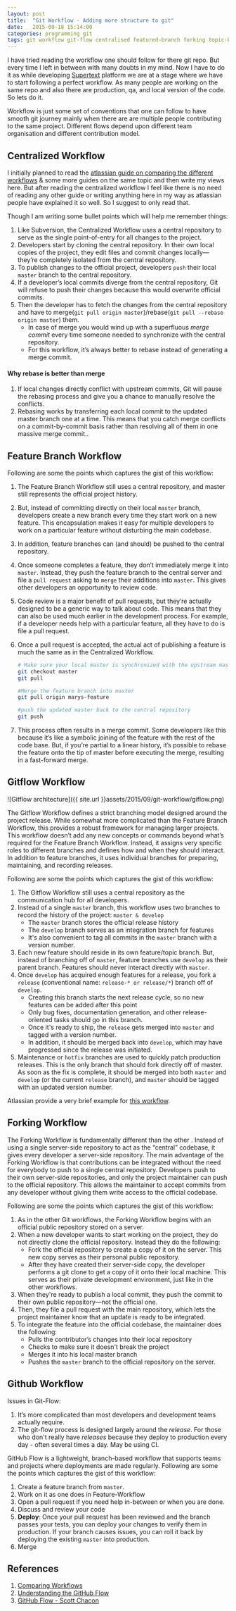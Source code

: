 ```yaml
---
layout: post
title:  "Git Workflow - Adding more structure to git"
date:   2015-09-18 15:14:00
categories: programming git
tags: git workflow git-flow centralised featured-branch forking topic-branch rebase collaboration version-control github-flow
---
```


I have tried reading the workflow one should follow for there git repo. But every time I left in between with many doubts in my mind. Now I have to do it as while developing [Supertext](http://supertextnow.com/) platform we are at a stage where we have to start following a perfect workflow. As many people are working on the same repo and also there are production, qa, and local version of the code. So lets do it.

Workflow is just some set of conventions that one can follow to have smooth git journey mainly when there are are multiple people contributing to the same project. Different flows depend upon different team organisation and different contribution model.

## Centralized Workflow
I initially planned to read the [atlassian guide on comparing the different workflows](https://www.atlassian.com/git/tutorials/comparing-workflows/) & some more guides on the same topic and then write my views here. But after reading the centralized workflow I feel like there is no need of reading any other guide or writing anything here in my way as atlassian people have explained it so well. So I suggest to only read that.

Though I am writing some bullet points which will help me remember things:

1. Like Subversion, the Centralized Workflow uses a central repository to serve as the single point-of-entry for all changes to the project.
2. Developers start by cloning the central repository. In their own local copies of the project, they edit files and commit changes locally—they’re completely isolated from the central repository.
3. To publish changes to the official project, developers `push` their local `master` branch to the central repository.
4. If a developer’s local commits diverge from the central repository, Git will refuse to push their changes because this would overwrite official commits.
5. Then the developer has to fetch the changes from the central repository and have to merge(`git pull origin master`)/rebase(`git pull --rebase origin master`) them.
    - In case of merge you would wind up with a superfluous *merge commit* every time someone needed to synchronize with the central repository.
    - For this workflow, it’s always better to rebase instead of generating a merge commit.

####  Why rebase is better than merge

1. If local changes directly conflict with upstream commits, Git will pause the rebasing process and give you a chance to manually resolve the conflicts.
2. Rebasing works by transferring each local commit to the updated master branch one at a time. This means that you catch merge conflicts on a commit-by-commit basis rather than resolving all of them in one massive merge commit..

## Feature Branch Workflow

Following are some the points which captures the gist of this workflow:

1. The Feature Branch Workflow still uses a central repository, and master still represents the official project history.
2. But, instead of committing directly on their local `master` branch, developers create a new branch every time they start work on a new feature. This encapsulation makes it easy for multiple developers to work on a particular feature without disturbing the main codebase.
3. In addition, feature branches can (and should) be pushed to the central repository.
4. Once someone completes a feature, they don’t immediately merge it into `master`. Instead, they push the feature branch to the central server and file a `pull request` asking to `merge` their additions into `master`. This gives other developers an opportunity to review code.
5. Code review is a major benefit of pull requests, but they’re actually designed to be a generic way to talk about code. This means that they can also be used much earlier in the development process. For example, if a developer needs help with a particular feature, all they have to do is file a pull request.
6. Once a pull request is accepted, the actual act of publishing a feature is much the same as in the Centralized Workflow.

    ```bash
    # Make sure your local master is synchronized with the upstream master
    git checkout master
    git pull

    #Merge the feature branch into master
    git pull origin marys-feature

    #push the updated master back to the central repository
    git push
    ```
7. This process often results in a merge commit. Some developers like this because it’s like a symbolic joining of the feature with the rest of the code base. But, if you’re partial to a linear history, it’s possible to rebase the feature onto the tip of master before executing the merge, resulting in a fast-forward merge.

## Gitflow Workflow

![Gitflow architecture]({{ site.url }}assets/2015/09/git-workflow/giflow.png)

The Gitflow Workflow defines a strict branching model designed around the project release. While somewhat more complicated than the Feature Branch Workflow, this provides a robust framework for managing larger projects. This workflow doesn’t add any new concepts or commands beyond what’s required for the Feature Branch Workflow. Instead, it assigns very specific roles to different branches and defines how and when they should interact. In addition to feature branches, it uses individual branches for preparing, maintaining, and recording releases.

Following are some the points which captures the gist of this workflow:

1. The Gitflow Workflow still uses a central repository as the communication hub for all developers.
2. Instead of a single `master` branch, this workflow uses two branches to record the history of the project: `master & develop`
    - The `master` branch stores the official release history
    - The `develop` branch serves as an integration branch for features
    - It's also convenient to tag all commits in the `master` branch with a version number.
3. Each new feature should reside in its own feature/topic branch. But, instead of branching off of `master`, feature branches use `develop` as their parent branch. Features should never interact directly with `master`.
4. Once `develop` has acquired enough features for a release, you fork a `release` (conventional name: `release-* or release/*`) branch off of `develop`.
    - Creating this branch starts the next release cycle, so no new features can be added after this point
    - Only bug fixes, documentation generation, and other release-oriented tasks should go in this branch.
    - Once it's ready to ship, the `release` gets merged into `master` and tagged with a version number.
    - In addition, it should be merged back into `develop`, which may have progressed since the release was initiated.
5. Maintenance or `hotfix` branches are used to quickly patch production releases. This is the only branch that should fork directly off of master. As soon as the fix is complete, it should be merged into both `master` and `develop` (or the current `release` branch), and `master` should be tagged with an updated version number.

Atlassian provide a very brief example for [this workflow](https://www.atlassian.com/git/tutorials/comparing-workflows/gitflow-workflow).

## Forking Workflow
The Forking Workflow is fundamentally different than the other . Instead of using a single server-side repository to act as the “central” codebase, it gives every developer a server-side repository. The main advantage of the Forking Workflow is that contributions can be integrated without the need for everybody to push to a single central repository. Developers push to their own server-side repositories, and only the project maintainer can push to the official repository. This allows the maintainer to accept commits from any developer without giving them write access to the official codebase.

Following are some the points which captures the gist of this workflow:

1. As in the other Git workflows, the Forking Workflow begins with an official public repository stored on a server.
2. When a new developer wants to start working on the project, they do not directly clone the official repository. Instead they do the following:
    - Fork the official repository to create a copy of it on the server. This new copy serves as their personal public repository.
    - After they have created their server-side copy, the developer performs a git clone to get a copy of it onto their local machine. This serves as their private development environment, just like in the other workflows.
3. When they're ready to publish a local commit, they push the commit to their own public repository—not the official one.
4. Then, they file a pull request with the main repository, which lets the project maintainer know that an update is ready to be integrated.
5. To integrate the feature into the official codebase, the maintainer does the following:
    - Pulls the contributor’s changes into their local repository
    - Checks to make sure it doesn't break the project
    - Merges it into his local master branch
    - Pushes the `master` branch to the official repository on the server.

## Github Workflow

Issues in Git-Flow:

1. It’s more complicated than most developers and development teams actually require.
2. The git-flow process is designed largely around the _release_. For those who don't really have _releases_ because they deploy to production every day - often several times a day. May be using CI.

GitHub Flow is a lightweight, branch-based workflow that supports teams and projects where deployments are made regularly. Following are some the points which captures the gist of this workflow:

1. Create a feature branch from `master`.
2. Work on it as one does in Feature-Workflow
3. Open a pull request if you need help in-between or when you are done.
4. Discuss and review your code
5. **Deploy**: Once your pull request has been reviewed and the branch passes your tests, you can deploy your changes to verify them in production. If your branch causes issues, you can roll it back by deploying the existing `master` into production.
6. Merge

## References

1. [Comparing Workflows](https://www.atlassian.com/git/tutorials/comparing-workflows/)
2. [Understanding the GitHub Flow](https://guides.github.com/introduction/flow/index.html)
3. [GitHub Flow - Scott Chacon](http://scottchacon.com/2011/08/31/github-flow.html)
